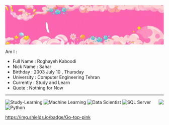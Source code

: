 <img align = "center" src = "https://github.com/Roghi-Kaboodi/Roghi-Kaboodi/blob/main/video_2024-10-10_13-53-02_2.gif" />


Am I :
- Full Name : Roghayeh Kaboodi
- Nick Name : Sahar
- Birthday : 2003 July 10 , Thursday
- University : Computer Engineering Tehran
- Currently : Study and Learn
- Quote : Nothing for Now

---------

<img align = "right" src = "https://github-readme-stats.vercel.app/api?username=Roghi-Kaboodi&show_icons=true&theme=radical" />

<img src="https://img.shields.io/badge/Study-Lerning:-pink" alt="Study-Learning">
<img src="https://img.shields.io/badge/Machine%20learning-pink" alt="Machine Learning">
<img src="https://img.shields.io/badge/Data%20Scientist-pink" alt="Data Scientist">
<img src="https://img.shields.io/badge/SQL%20Server-pink" alt="SQL Server">
<img src="https://img.shields.io/badge/Pyton-pink" alt="Python">




https://img.shields.io/badge/Go-top-pink

